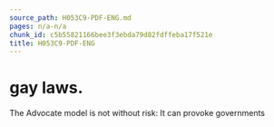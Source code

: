 ```yaml
---
source_path: H053C9-PDF-ENG.md
pages: n/a-n/a
chunk_id: c5b55821166bee3f3ebda79d82fdffeba17f521e
title: H053C9-PDF-ENG
---
```

# gay laws.

The Advocate model is not without risk: It can provoke governments
